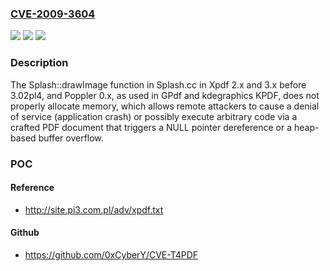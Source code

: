 ### [CVE-2009-3604](https://cve.mitre.org/cgi-bin/cvename.cgi?name=CVE-2009-3604)
![](https://img.shields.io/static/v1?label=Product&message=n%2Fa&color=blue)
![](https://img.shields.io/static/v1?label=Version&message=n%2Fa&color=blue)
![](https://img.shields.io/static/v1?label=Vulnerability&message=n%2Fa&color=brighgreen)

### Description

The Splash::drawImage function in Splash.cc in Xpdf 2.x and 3.x before 3.02pl4, and Poppler 0.x, as used in GPdf and kdegraphics KPDF, does not properly allocate memory, which allows remote attackers to cause a denial of service (application crash) or possibly execute arbitrary code via a crafted PDF document that triggers a NULL pointer dereference or a heap-based buffer overflow.

### POC

#### Reference
- http://site.pi3.com.pl/adv/xpdf.txt

#### Github
- https://github.com/0xCyberY/CVE-T4PDF

